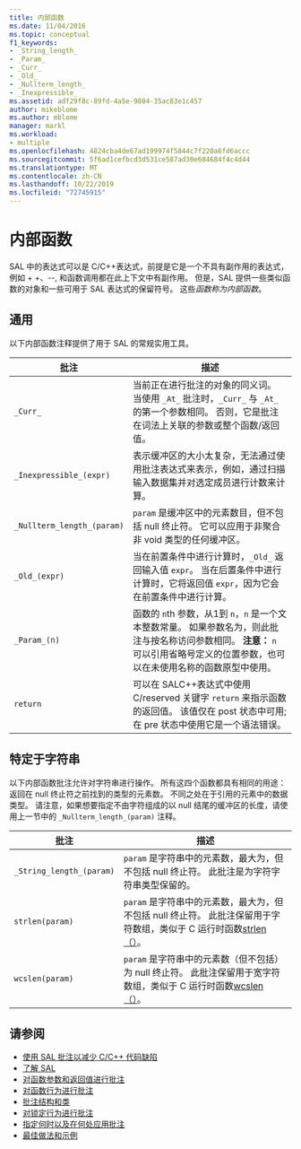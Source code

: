 ```yaml
---
title: 内部函数
ms.date: 11/04/2016
ms.topic: conceptual
f1_keywords:
- _String_length_
- _Param_
- _Curr_
- _Old_
- _Nullterm_length_
- _Inexpressible_
ms.assetid: adf29f8c-89fd-4a5e-9804-35ac83e1c457
author: mikeblome
ms.author: mblome
manager: markl
ms.workload:
- multiple
ms.openlocfilehash: 4824cba4de67ad199974f5844c7f220a6fd6accc
ms.sourcegitcommit: 5f6ad1cefbcd3d531ce587ad30e684684f4c4d44
ms.translationtype: MT
ms.contentlocale: zh-CN
ms.lasthandoff: 10/22/2019
ms.locfileid: "72745915"
---
```

# <a name="intrinsic-functions"></a>内部函数
SAL 中的表达式可以是 C/C++表达式，前提是它是一个不具有副作用的表达式，例如 + +、--, 和函数调用都在此上下文中有副作用。  但是，SAL 提供一些类似函数的对象和一些可用于 SAL 表达式的保留符号。 这些*函数称为内部函数*。

## <a name="general-purpose"></a>通用
以下内部函数注释提供了用于 SAL 的常规实用工具。

|批注|描述|
|----------------|-----------------|
|`_Curr_`|当前正在进行批注的对象的同义词。  当使用 `_At_` 批注时，`_Curr_` 与 `_At_` 的第一个参数相同。  否则，它是批注在词法上关联的参数或整个函数/返回值。|
|`_Inexpressible_(expr)`|表示缓冲区的大小太复杂，无法通过使用批注表达式来表示，例如，通过扫描输入数据集并对选定成员进行计数来计算。|
|`_Nullterm_length_(param)`|`param` 是缓冲区中的元素数目，但不包括 null 终止符。 它可以应用于非聚合非 void 类型的任何缓冲区。|
|`_Old_(expr)`|当在前置条件中进行计算时，`_Old_` 返回输入值 `expr`。  当在后置条件中进行计算时，它将返回值 `expr`，因为它会在前置条件中进行计算。|
|`_Param_(n)`|函数的 `n`th 参数，从1到 `n`，`n` 是一个文本整数常量。 如果参数名为，则此批注与按名称访问参数相同。 **注意：** `n` 可以引用省略号定义的位置参数，也可以在未使用名称的函数原型中使用。|
|`return`|可以在 SALC++表达式中使用 C/reserved 关键字 `return` 来指示函数的返回值。  该值仅在 post 状态中可用;在 pre 状态中使用它是一个语法错误。|

## <a name="string-specific"></a>特定于字符串
以下内部函数批注允许对字符串进行操作。 所有这四个函数都具有相同的用途：返回在 null 终止符之前找到的类型的元素数。 不同之处在于引用的元素中的数据类型。 请注意，如果想要指定不由字符组成的以 null 结尾的缓冲区的长度，请使用上一节中的 `_Nullterm_length_(param)` 注释。

|批注|描述|
|----------------|-----------------|
|`_String_length_(param)`|`param` 是字符串中的元素数，最大为，但不包括 null 终止符。 此批注是为字符字符串类型保留的。|
|`strlen(param)`|`param` 是字符串中的元素数，最大为，但不包括 null 终止符。 此批注保留用于字符数组，类似于 C 运行时函数[strlen （）](/cpp/c-runtime-library/reference/strlen-wcslen-mbslen-mbslen-l-mbstrlen-mbstrlen-l)。|
|`wcslen(param)`|`param` 是字符串中的元素数（但不包括）为 null 终止符。 此批注保留用于宽字符数组，类似于 C 运行时函数[wcslen （）](/cpp/c-runtime-library/reference/strlen-wcslen-mbslen-mbslen-l-mbstrlen-mbstrlen-l)。|

## <a name="see-also"></a>请参阅

- [使用 SAL 批注以减少 C/C++ 代码缺陷](../code-quality/using-sal-annotations-to-reduce-c-cpp-code-defects.md)
- [了解 SAL](../code-quality/understanding-sal.md)
- [对函数参数和返回值进行批注](../code-quality/annotating-function-parameters-and-return-values.md)
- [对函数行为进行批注](../code-quality/annotating-function-behavior.md)
- [批注结构和类](../code-quality/annotating-structs-and-classes.md)
- [对锁定行为进行批注](../code-quality/annotating-locking-behavior.md)
- [指定何时以及在何处应用批注](../code-quality/specifying-when-and-where-an-annotation-applies.md)
- [最佳做法和示例](../code-quality/best-practices-and-examples-sal.md)
